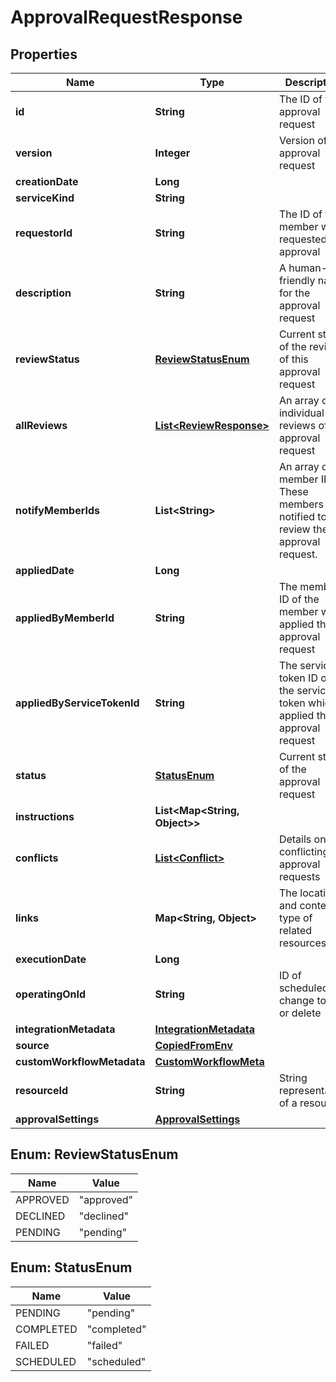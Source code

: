 

# ApprovalRequestResponse


## Properties

| Name | Type | Description | Notes |
|------------ | ------------- | ------------- | -------------|
|**id** | **String** | The ID of this approval request |  |
|**version** | **Integer** | Version of the approval request |  |
|**creationDate** | **Long** |  |  |
|**serviceKind** | **String** |  |  |
|**requestorId** | **String** | The ID of the member who requested the approval |  [optional] |
|**description** | **String** | A human-friendly name for the approval request |  [optional] |
|**reviewStatus** | [**ReviewStatusEnum**](#ReviewStatusEnum) | Current status of the review of this approval request |  |
|**allReviews** | [**List&lt;ReviewResponse&gt;**](ReviewResponse.md) | An array of individual reviews of this approval request |  |
|**notifyMemberIds** | **List&lt;String&gt;** | An array of member IDs. These members are notified to review the approval request. |  |
|**appliedDate** | **Long** |  |  [optional] |
|**appliedByMemberId** | **String** | The member ID of the member who applied the approval request |  [optional] |
|**appliedByServiceTokenId** | **String** | The service token ID of the service token which applied the approval request |  [optional] |
|**status** | [**StatusEnum**](#StatusEnum) | Current status of the approval request |  |
|**instructions** | **List&lt;Map&lt;String, Object&gt;&gt;** |  |  |
|**conflicts** | [**List&lt;Conflict&gt;**](Conflict.md) | Details on any conflicting approval requests |  |
|**links** | **Map&lt;String, Object&gt;** | The location and content type of related resources |  |
|**executionDate** | **Long** |  |  [optional] |
|**operatingOnId** | **String** | ID of scheduled change to edit or delete |  [optional] |
|**integrationMetadata** | [**IntegrationMetadata**](IntegrationMetadata.md) |  |  [optional] |
|**source** | [**CopiedFromEnv**](CopiedFromEnv.md) |  |  [optional] |
|**customWorkflowMetadata** | [**CustomWorkflowMeta**](CustomWorkflowMeta.md) |  |  [optional] |
|**resourceId** | **String** | String representation of a resource |  [optional] |
|**approvalSettings** | [**ApprovalSettings**](ApprovalSettings.md) |  |  [optional] |



## Enum: ReviewStatusEnum

| Name | Value |
|---- | -----|
| APPROVED | &quot;approved&quot; |
| DECLINED | &quot;declined&quot; |
| PENDING | &quot;pending&quot; |



## Enum: StatusEnum

| Name | Value |
|---- | -----|
| PENDING | &quot;pending&quot; |
| COMPLETED | &quot;completed&quot; |
| FAILED | &quot;failed&quot; |
| SCHEDULED | &quot;scheduled&quot; |



